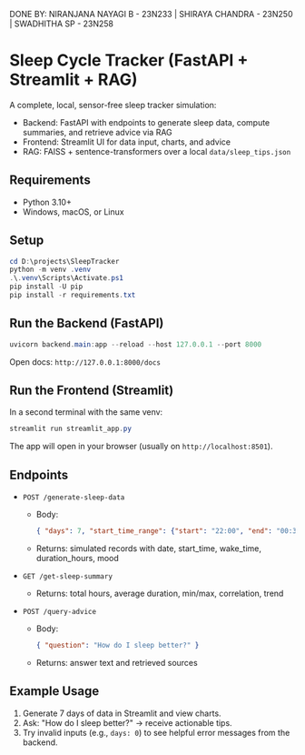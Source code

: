 DONE BY:
NIRANJANA NAYAGI B - 23N233 | SHIRAYA CHANDRA - 23N250 | SWADHITHA SP - 23N258

# Sleep Cycle Tracker (FastAPI + Streamlit + RAG)

A complete, local, sensor-free sleep tracker simulation:
- Backend: FastAPI with endpoints to generate sleep data, compute summaries, and retrieve advice via RAG
- Frontend: Streamlit UI for data input, charts, and advice
- RAG: FAISS + sentence-transformers over a local `data/sleep_tips.json`

## Requirements
- Python 3.10+
- Windows, macOS, or Linux

## Setup
```powershell
cd D:\projects\SleepTracker
python -m venv .venv
.\.venv\Scripts\Activate.ps1
pip install -U pip
pip install -r requirements.txt
```

## Run the Backend (FastAPI)
```powershell
uvicorn backend.main:app --reload --host 127.0.0.1 --port 8000
```
Open docs: `http://127.0.0.1:8000/docs`

## Run the Frontend (Streamlit)
In a second terminal with the same venv:
```powershell
streamlit run streamlit_app.py
```
The app will open in your browser (usually on `http://localhost:8501`).

## Endpoints
- `POST /generate-sleep-data`
  - Body:
    ```json
    { "days": 7, "start_time_range": {"start": "22:00", "end": "00:30"}, "seed": 42 }
    ```
  - Returns: simulated records with date, start_time, wake_time, duration_hours, mood

- `GET /get-sleep-summary`
  - Returns: total hours, average duration, min/max, correlation, trend

- `POST /query-advice`
  - Body:
    ```json
    { "question": "How do I sleep better?" }
    ```
  - Returns: answer text and retrieved sources

## Example Usage
1. Generate 7 days of data in Streamlit and view charts.
2. Ask: "How do I sleep better?" → receive actionable tips.
3. Try invalid inputs (e.g., `days: 0`) to see helpful error messages from the backend.






